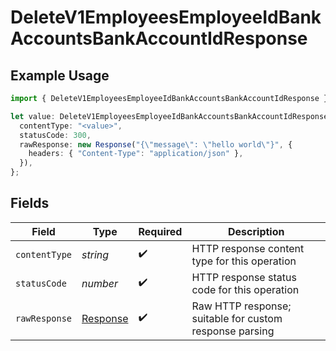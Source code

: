 # DeleteV1EmployeesEmployeeIdBankAccountsBankAccountIdResponse

## Example Usage

```typescript
import { DeleteV1EmployeesEmployeeIdBankAccountsBankAccountIdResponse } from "@gusto/embedded-api/models/operations/deletev1employeesemployeeidbankaccountsbankaccountid.js";

let value: DeleteV1EmployeesEmployeeIdBankAccountsBankAccountIdResponse = {
  contentType: "<value>",
  statusCode: 300,
  rawResponse: new Response("{\"message\": \"hello world\"}", {
    headers: { "Content-Type": "application/json" },
  }),
};
```

## Fields

| Field                                                                 | Type                                                                  | Required                                                              | Description                                                           |
| --------------------------------------------------------------------- | --------------------------------------------------------------------- | --------------------------------------------------------------------- | --------------------------------------------------------------------- |
| `contentType`                                                         | *string*                                                              | :heavy_check_mark:                                                    | HTTP response content type for this operation                         |
| `statusCode`                                                          | *number*                                                              | :heavy_check_mark:                                                    | HTTP response status code for this operation                          |
| `rawResponse`                                                         | [Response](https://developer.mozilla.org/en-US/docs/Web/API/Response) | :heavy_check_mark:                                                    | Raw HTTP response; suitable for custom response parsing               |